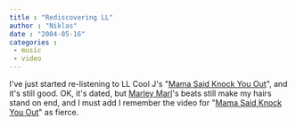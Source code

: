 ```yaml
---
title : "Rediscovering LL"
author : "Niklas"
date : "2004-05-16"
categories : 
 - music
 - video
---
```


I've just started re-listening to LL Cool J's "[Mama Said Knock You Out](http://www.allmusic.com/cg/amg.dll?p=amg&uid=UIDSUB040312261145551591&sql=A8kd2vwxva9xk)", and it's still good. OK, it's dated, but [Marley Marl](http://www.hiphopmusic.com/photo/marley.html)'s beats still make my hairs stand on end, and I must add I remember the video for "[Mama Said Knock You Out](http://universalurban.com/site/media/llcoolj/video/mammasaidknockyouout/llcooljmammasaid_vidhi.ram)" as fierce.
